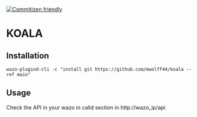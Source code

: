 [![Commitizen friendly](https://img.shields.io/badge/commitizen-friendly-brightgreen.svg)](http://commitizen.github.io/cz-cli/)

# KOALA

## Installation

    wazo-plugind-cli -c "install git https://github.com/mwolff44/koala --ref main"

## Usage

Check the API in your wazo in calld section in http://wazo_ip/api
